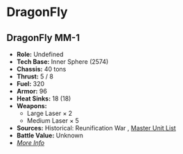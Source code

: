 # DragonFly 

## DragonFly MM-1 

- **Role:** Undefined 
- **Tech Base:** Inner Sphere (2574) 
- **Chassis:** 40 tons 
- **Thrust:** 5 / 8 
- **Fuel:** 320 
- **Armor:** 96 
- **Heat Sinks:** 18 (18) 
- **Weapons:** 
  - Large Laser × 2 
  - Medium Laser × 5 
- **Sources:** Historical: Reunification War , [Master Unit List](http://masterunitlist.info/Unit/Details/4093) 
- **Battle Value:** Unknown 
- [*More Info*](dragonfly/dragonfly_mm-1.md) 

